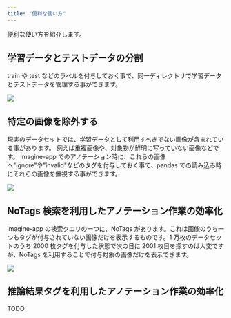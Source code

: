 ```yaml
---
title: "便利な使い方"
---
```


便利な使い方を紹介します。

## 学習データとテストデータの分割

train や test などのラベルを付与しておく事で、同一ディレクトリで学習データとテストデータを管理する事ができます。

![](https://storage.googleapis.com/zenn-user-upload/20rguudjcuvtnkjvrefuc5wrz5u3)

## 特定の画像を除外する

現実のデータセットでは、学習データとして利用すべきでない画像が含まれている事があります。
例えば重複画像や、対象物が鮮明に写っていない画像などです。
imagine-app でのアノテーション時に、これらの画像へ"ignore"や"invalid"などのタグを付与しておく事で、pandas での読み込み時にそれらの画像を無視する事ができます。

![](https://storage.googleapis.com/zenn-user-upload/eqzv1tgalwfvuld4nk15uc8d9uq7)

## NoTags 検索を利用したアノテーション作業の効率化

imagine-app の検索クエリの一つに、NoTags があります。これは画像のうち一つもタグが付与されていない画像だけを表示するものです。1 万枚のデータセットのうち 2000 枚タグを付与した状態で次の日に 2001 枚目を探すのは大変ですが、NoTags を利用することで付与対象の画像だけを表示できます。

![](https://storage.googleapis.com/zenn-user-upload/duzsyj67pv2kmjxzrrwg6jb6alz7)

## 推論結果タグを利用したアノテーション作業の効率化

TODO
